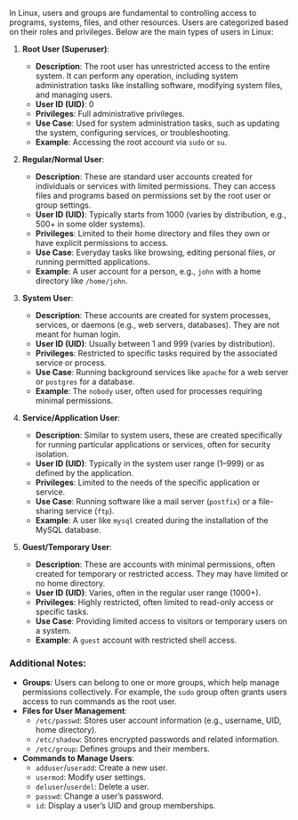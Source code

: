 In Linux, users and groups are fundamental to controlling access to programs, systems, files, and other resources. Users are categorized based on their roles and privileges. Below are the main types of users in Linux:

1. **Root User (Superuser)**:
   - **Description**: The root user has unrestricted access to the entire system. It can perform any operation, including system administration tasks like installing software, modifying system files, and managing users.
   - **User ID (UID)**: 0
   - **Privileges**: Full administrative privileges.
   - **Use Case**: Used for system administration tasks, such as updating the system, configuring services, or troubleshooting.
   - **Example**: Accessing the root account via `sudo` or `su`.

2. **Regular/Normal User**:
   - **Description**: These are standard user accounts created for individuals or services with limited permissions. They can access files and programs based on permissions set by the root user or group settings.
   - **User ID (UID)**: Typically starts from 1000 (varies by distribution, e.g., 500+ in some older systems).
   - **Privileges**: Limited to their home directory and files they own or have explicit permissions to access.
   - **Use Case**: Everyday tasks like browsing, editing personal files, or running permitted applications.
   - **Example**: A user account for a person, e.g., `john` with a home directory like `/home/john`.

3. **System User**:
   - **Description**: These accounts are created for system processes, services, or daemons (e.g., web servers, databases). They are not meant for human login.
   - **User ID (UID)**: Usually between 1 and 999 (varies by distribution).
   - **Privileges**: Restricted to specific tasks required by the associated service or process.
   - **Use Case**: Running background services like `apache` for a web server or `postgres` for a database.
   - **Example**: The `nobody` user, often used for processes requiring minimal permissions.

4. **Service/Application User**:
   - **Description**: Similar to system users, these are created specifically for running particular applications or services, often for security isolation.
   - **User ID (UID)**: Typically in the system user range (1–999) or as defined by the application.
   - **Privileges**: Limited to the needs of the specific application or service.
   - **Use Case**: Running software like a mail server (`postfix`) or a file-sharing service (`ftp`).
   - **Example**: A user like `mysql` created during the installation of the MySQL database.

5. **Guest/Temporary User**:
   - **Description**: These are accounts with minimal permissions, often created for temporary or restricted access. They may have limited or no home directory.
   - **User ID (UID)**: Varies, often in the regular user range (1000+).
   - **Privileges**: Highly restricted, often limited to read-only access or specific tasks.
   - **Use Case**: Providing limited access to visitors or temporary users on a system.
   - **Example**: A `guest` account with restricted shell access.

### Additional Notes:
- **Groups**: Users can belong to one or more groups, which help manage permissions collectively. For example, the `sudo` group often grants users access to run commands as the root user.
- **Files for User Management**:
  - `/etc/passwd`: Stores user account information (e.g., username, UID, home directory).
  - `/etc/shadow`: Stores encrypted passwords and related information.
  - `/etc/group`: Defines groups and their members.
- **Commands to Manage Users**:
  - `adduser`/`useradd`: Create a new user.
  - `usermod`: Modify user settings.
  - `deluser`/`userdel`: Delete a user.
  - `passwd`: Change a user’s password.
  - `id`: Display a user’s UID and group memberships.
